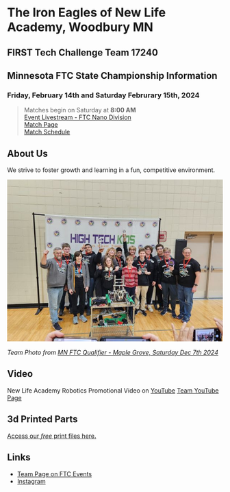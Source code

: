 # The Iron Eagles of New Life Academy, Woodbury MN
## FIRST Tech Challenge Team 17240

## Minnesota FTC State Championship Information
### Friday, February 14th and Saturday Februrary 15th, 2024
> Matches begin on Saturday at **8:00 AM**<br/>
> [Event Livestream - FTC Nano Division](https://www.youtube.com/watch?v=-2KIKOBaKd0)<br/>
> [Match Page](https://ftc-events.firstinspires.org/2024/USMNCMP)<br/>
> [Match Schedule](matchpage-usmncnp-2024.md)


## About Us
We strive to foster growth and learning in a fun, competitive environment.

![Team Photo](20241207-ftc17240-team-photo.jpg)

*Team Photo from [MN FTC Qualifier - Maple Grove, Saturday Dec 7th 2024](https://ftc-events.firstinspires.org/2024/USMNMGQ1)*

## Video
New Life Academy Robotics Promotional Video on [YouTube](https://www.youtube.com/watch?v=FmHC0kmDVho)
[Team YouTube Page](https://www.youtube.com/@TheIronEagles)

## 3d Printed Parts
[Access our *free* print files here.](3ddesigns.md)

## Links
- [Team Page on FTC Events](https://ftc-events.firstinspires.org/2024/team/17240)
- [Instagram](https://www.instagram.com/ironeagles17240/)
